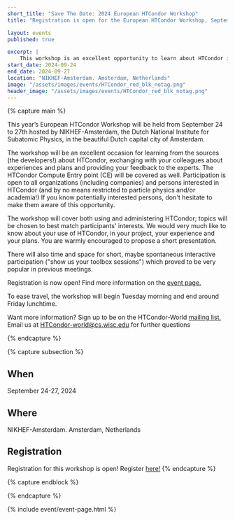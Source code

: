 ```yaml
---
short_title: "Save The Date: 2024 European HTCondor Workshop" 
title: "Registration is open for the European HTCondor Workshop, September 24-27"

layout: events
published: true

excerpt: |
    This workshop is an excellent opportunity to learn about HTCondor in the beautiful Amsterdam. 
start_date: 2024-09-24
end_date: 2024-09-27
location: "NIKHEF-Amsterdam. Amsterdam, Netherlands"
image: "/assets/images/events/HTCondor_red_blk_notag.png"
header_image: "/assets/images/events/HTCondor_red_blk_notag.png"
---
```


{% capture main %}

This year’s European HTCondor Workshop will be held from September 24 to 27th hosted by NIKHEF-Amsterdam, the Dutch 
National Institute for Subatomic Physics, in the beautiful Dutch capital city of Amsterdam.

The workshop will be an excellent occasion for learning from the sources (the developers!) about HTCondor, exchanging 
with your colleagues about experiences and plans and providing your feedback to the experts. The HTCondor Compute Entry 
point (CE) will be covered as well. Participation is open to all organizations (including companies) and persons interested
in HTCondor (and by no means restricted to particle physics and/or academia!) If you know potentially interested persons, 
don't hesitate to make them aware of this opportunity.

The workshop will cover both using and administering HTCondor; topics will be chosen to best match participants' interests. 
We would very much like to know about your use of HTCondor, in your project, your experience and your plans. You are warmly
encouraged to propose a short presentation.

There will also time and space for short, maybe spontaneous interactive participation ("show us your toolbox sessions") 
which proved to be very popular in previous meetings. 

Registration is now open! Find more information on the [event page.](https://indico.cern.ch/event/1386170/) 

To ease travel, the workshop will begin Tuesday morning and end around Friday lunchtime. 

Want more information? Sign up to be on the HTCondor-World [mailing list.](https://lists.cs.wisc.edu/mailman/listinfo/htcondor-world) Email us at [HTCondor-world@cs.wisc.edu](HTCondor-world@cs.wisc.edu) for further questions

{% endcapture %}

{% capture subsection %}

## When

September 24-27, 2024

## Where

NIKHEF-Amsterdam. Amsterdam, Netherlands

## Registration

Registration for this workshop is open! Register [here!](https://indico.cern.ch/event/1386170/) 
{% endcapture %}

{% capture endblock %}

{% endcapture %}

{% include event/event-page.html %}
